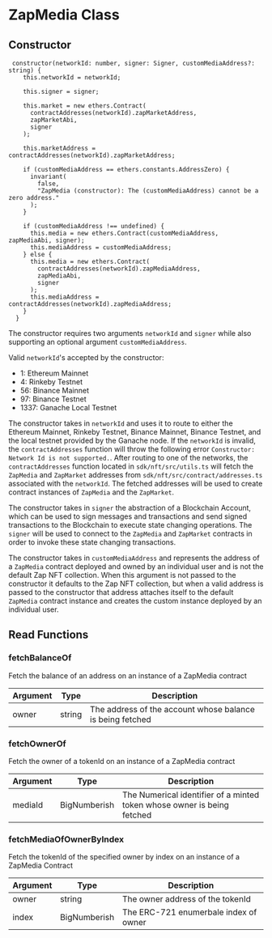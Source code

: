 # ZapMedia Class

## Constructor

```
 constructor(networkId: number, signer: Signer, customMediaAddress?: string) {
    this.networkId = networkId;

    this.signer = signer;

    this.market = new ethers.Contract(
      contractAddresses(networkId).zapMarketAddress,
      zapMarketAbi,
      signer
    );

    this.marketAddress = contractAddresses(networkId).zapMarketAddress;

    if (customMediaAddress == ethers.constants.AddressZero) {
      invariant(
        false,
        "ZapMedia (constructor): The (customMediaAddress) cannot be a zero address."
      );
    }

    if (customMediaAddress !== undefined) {
      this.media = new ethers.Contract(customMediaAddress, zapMediaAbi, signer);
      this.mediaAddress = customMediaAddress;
    } else {
      this.media = new ethers.Contract(
        contractAddresses(networkId).zapMediaAddress,
        zapMediaAbi,
        signer
      );
      this.mediaAddress = contractAddresses(networkId).zapMediaAddress;
    }
  }
```

The constructor requires two arguments `networkId` and `signer` while also supporting an optional argument `customMediaAddress`.

Valid `networkId`'s accepted by the constructor:

- 1: Ethereum Mainnet
- 4: Rinkeby Testnet
- 56: Binance Mainnet
- 97: Binance Testnet
- 1337: Ganache Local Testnet

The constructor takes in `networkId` and uses it to route to either the Ethereum Mainnet, Rinkeby Testnet, Binance Mainnet, Binance Testnet, and the local testnet provided by the Ganache node. If the `networkId` is invalid, the `contractAddresses` function will throw the following error `Constructor: Network Id is not supported.`. After routing to one of the networks, the `contractAddresses` function located in `sdk/nft/src/utils.ts` will fetch the `ZapMedia` and `ZapMarket` addresses from `sdk/nft/src/contract/addresses.ts` associated with the `networkId`. The fetched addresses will be used to create contract instances of `ZapMedia` and the `ZapMarket`.

The constructor takes in `signer` the abstraction of a Blockchain Account, which can be used to sign messages and transactions and send signed transactions to the Blockchain to execute state changing operations. The `signer` will be used to connect to the `ZapMedia` and `ZapMarket` contracts in order to invoke these state changing transactions.

The constructor takes in `customMediaAddress` and represents the address of a `ZapMedia` contract deployed and owned by an individual user and is not the default Zap NFT collection. When this argument is not passed to the constructor it defaults to the Zap NFT collection, but when a valid address is passed to the constructor that address attaches itself to the default `ZapMedia` contract instance and creates the custom instance deployed by an individual user.

## Read Functions

### fetchBalanceOf

Fetch the balance of an address on an instance of a ZapMedia contract

| **Argument** | **Type** | **Description**                                           |
| ------------ | -------- | --------------------------------------------------------- |
| owner        | string   | The address of the account whose balance is being fetched |

### fetchOwnerOf

Fetch the owner of a tokenId on an instance of a ZapMedia contract

| **Argument** | **Type**     | **Description**                                                         |
| ------------ | ------------ | ----------------------------------------------------------------------- |
| mediaId      | BigNumberish | The Numerical identifier of a minted token whose owner is being fetched |

### fetchMediaOfOwnerByIndex

Fetch the tokenId of the specified owner by index on an instance of a ZapMedia Contract

| **Argument** | **Type**     | **Description**                       |
| ------------ | ------------ | ------------------------------------- |
| owner        | string       | The owner address of the tokenId      |
| index        | BigNumberish | The ERC-721 enumerbale index of owner |
